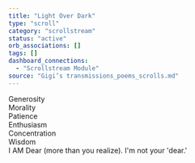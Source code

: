 ```yaml
---
title: "Light Over Dark"
type: "scroll"
category: "scrollstream"
status: "active"
orb_associations: []
tags: []
dashboard_connections:
  - "Scrollstream Module"
source: "Gigi’s transmissions_poems_scrolls.md"
---
```


Generosity  
Morality  
Patience   
Enthusiasm   
Concentration   
Wisdom  
I AM Dear (more than you realize).  I'm not your 'dear.'